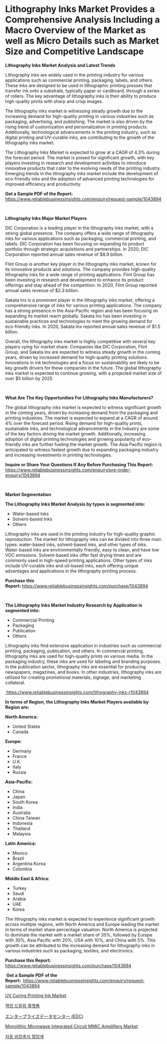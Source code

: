 <p><h1>Lithography Inks Market Provides a Comprehensive Analysis Including a Macro Overview of the Market as well as Micro Details such as Market Size and Competitive Landscape</h1></p><p><strong>Lithography Inks Market Analysis and Latest Trends</strong></p>
<p><p>Lithography inks are widely used in the printing industry for various applications such as commercial printing, packaging, labels, and others. These inks are designed to be used in lithographic printing presses that transfer ink onto a substrate, typically paper or cardboard, through a series of rollers. The key advantage of lithography inks is their ability to produce high-quality prints with sharp and crisp images.</p><p>The lithography inks market is witnessing steady growth due to the increasing demand for high-quality printing in various industries such as packaging, advertising, and publishing. The market is also driven by the rising trend of customization and personalization in printing products. Additionally, technological advancements in the printing industry, such as digital printing and UV-curable inks, are contributing to the growth of the lithography inks market.</p><p>The Lithography Inks Market is expected to grow at a CAGR of 4.3% during the forecast period. The market is poised for significant growth, with key players investing in research and development activities to introduce innovative products that cater to the evolving needs of the printing industry. Emerging trends in the lithography inks market include the development of eco-friendly inks and the adoption of advanced printing technologies for improved efficiency and productivity.</p></p>
<p><strong>Get a Sample PDF of the Report:&nbsp;</strong> <a href="https://www.reliablebusinessinsights.com/enquiry/request-sample/1043894">https://www.reliablebusinessinsights.com/enquiry/request-sample/1043894</a></p>
<p>&nbsp;</p>
<p><strong>Lithography Inks Major Market Players</strong></p>
<p><p>DIC Corporation is a leading player in the lithography inks market, with a strong global presence. The company offers a wide range of lithography inks for various applications such as packaging, commercial printing, and labels. DIC Corporation has been focusing on expanding its product portfolio through strategic acquisitions and partnerships. In 2020, DIC Corporation reported annual sales revenue of $8.9 billion.</p><p>Flint Group is another key player in the lithography inks market, known for its innovative products and solutions. The company provides high-quality lithography inks for a wide range of printing applications. Flint Group has been investing in research and development to enhance its product offerings and stay ahead of the competition. In 2020, Flint Group reported annual sales revenue of $2.3 billion.</p><p>Sakata Inx is a prominent player in the lithography inks market, offering a comprehensive range of inks for various printing applications. The company has a strong presence in the Asia-Pacific region and has been focusing on expanding its market reach globally. Sakata Inx has been investing in sustainable practices and technologies to meet the growing demand for eco-friendly inks. In 2020, Sakata Inx reported annual sales revenue of $1.5 billion.</p><p>Overall, the lithography inks market is highly competitive with several key players vying for market share. Companies like DIC Corporation, Flint Group, and Sakata Inx are expected to witness steady growth in the coming years, driven by increased demand for high-quality printing solutions. Innovations in ink technologies and a focus on sustainability are likely to be key growth drivers for these companies in the future. The global lithography inks market is expected to continue growing, with a projected market size of over $5 billion by 2025.</p></p>
<p>&nbsp;</p>
<p><strong>What Are The Key Opportunities For Lithography Inks Manufacturers?</strong></p>
<p><p>The global lithography inks market is expected to witness significant growth in the coming years, driven by increasing demand from the packaging and printing industries. The market is expected to expand at a CAGR of around 4% over the forecast period. Rising demand for high-quality prints, sustainable inks, and technological advancements in the industry are some of the key factors driving the market growth. Additionally, increasing adoption of digital printing technologies and growing popularity of eco-friendly inks are further fueling the market growth. The Asia Pacific region is anticipated to witness fastest growth due to expanding packaging industry and increasing investments in printing technologies.</p></p>
<p><strong>Inquire or Share Your Questions If Any Before Purchasing This Report:</strong> <a href="https://www.reliablebusinessinsights.com/enquiry/pre-order-enquiry/1043894">https://www.reliablebusinessinsights.com/enquiry/pre-order-enquiry/1043894</a></p>
<p>&nbsp;</p>
<p><strong>Market Segmentation</strong></p>
<p><strong>The Lithography Inks Market Analysis by types is segmented into:</strong></p>
<p><ul><li>Water-based Inks</li><li>Solvent-based Inks</li><li>Others</li></ul></p>
<p><p>Lithography inks are used in the printing industry for high-quality graphic reproduction. The market for lithography inks can be divided into three main types: water-based inks, solvent-based inks, and other types of inks. Water-based inks are environmentally friendly, easy to clean, and have low VOC emissions. Solvent-based inks offer fast drying times and are commonly used in high-speed printing applications. Other types of inks include UV-curable inks and oil-based inks, each offering unique advantages and applications in the lithography printing process.</p></p>
<p><strong>Purchase this Report:&nbsp;</strong><a href="https://www.reliablebusinessinsights.com/purchase/1043894">https://www.reliablebusinessinsights.com/purchase/1043894</a></p>
<p>&nbsp;</p>
<p><strong>The Lithography Inks Market Industry Research by Application is segmented into:</strong></p>
<p><ul><li>Commercial Printing</li><li>Packaging</li><li>Publication</li><li>Others</li></ul></p>
<p><p>Lithography inks find extensive application in industries such as commercial printing, packaging, publication, and others. In commercial printing, lithography inks are used for high-quality prints on various media. In the packaging industry, these inks are used for labeling and branding purposes. In the publication sector, lithography inks are essential for producing newspapers, magazines, and books. In other industries, lithography inks are utilized for creating promotional materials, signage, and marketing collateral.</p></p>
<p><a href="https://www.reliablebusinessinsights.com/lithography-inks-r1043894">&nbsp;https://www.reliablebusinessinsights.com/lithography-inks-r1043894</a></p>
<p><strong>In terms of Region, the Lithography Inks Market Players available by Region are:</strong></p>
<p>
    <p> <strong> North America: </strong>
        <ul>
            <li>United States</li>
            <li>Canada</li>
        </ul>
        </p> 
    <p> <strong> Europe: </strong>
        <ul>
            <li>Germany</li>
            <li>France</li>
            <li>U.K.</li>
            <li>Italy</li>
            <li>Russia</li>
        </ul>
        </p> 
    <p> <strong> Asia-Pacific: </strong>
        <ul>
            <li>China</li>
            <li>Japan</li>
            <li>South Korea</li>
            <li>India</li>
            <li>Australia</li>
            <li>China Taiwan</li>
            <li>Indonesia</li>
            <li>Thailand</li>
            <li>Malaysia</li>
        </ul>
        </p> 
    <p> <strong> Latin America: </strong>
        <ul>
            <li>Mexico</li>
            <li>Brazil</li>
            <li>Argentina Korea</li>
            <li>Colombia</li>
        </ul>
        </p> 
    <p> <strong> Middle East & Africa: </strong>
        <ul>
            <li>Turkey</li>
            <li>Saudi</li>
            <li>Arabia</li>
            <li>UAE</li>
            <li>Korea</li>
        </ul>
    </p>
    </p>
<p><p>The lithography inks market is expected to experience significant growth across multiple regions, with North America and Europe leading the market in terms of market share percentage valuation. North America is projected to dominate the market with a market share of 35%, followed by Europe with 30%, Asia Pacific with 20%, USA with 10%, and China with 5%. This growth can be attributed to the increasing demand for lithography inks in various industries such as packaging, textiles, and electronics.</p></p>
<p><strong>Purchase this Report: </strong><a href="https://www.reliablebusinessinsights.com/purchase/1043894">https://www.reliablebusinessinsights.com/purchase/1043894</a></p>
<p>&nbsp;<strong>Get a Sample PDF of the Report:&nbsp;&nbsp;</strong><a href="https://www.reliablebusinessinsights.com/enquiry/request-sample/1043894">https://www.reliablebusinessinsights.com/enquiry/request-sample/1043894</a></p>
<p><strong></strong></p>
<p><p><a href="https://github.com/AlysaLedner2023/Market-Research-Report-List-1/blob/main/uv-curing-printing-ink-market.md">UV Curing Printing Ink Market</a></p><p><a href="https://github.com/berlianaparadilla48/Market-Research-Report-List-1/blob/main/1017953104692.md">잭업 드릴링 플랫폼</a></p><p><a href="https://github.com/hwbcz413288296/Market-Research-Report-List-2/blob/main/1985103109924.md">エンタープライズデータセンター (EDC)</a></p><p><a href="https://issuu.com/reportprime-2/docs/monolithic-microwave-integrated-cir_2e5387542b2bc1">Monolithic Microwave Integrated Circuit MMIC Amplifiers Market</a></p><p><a href="https://github.com/dollarearner151/Market-Research-Report-List-1/blob/main/7974399104691.md">자동 비접촉식 혈압계</a></p></p>